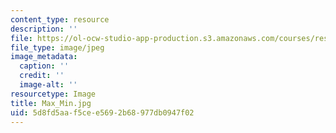 ```yaml
---
content_type: resource
description: ''
file: https://ol-ocw-studio-app-production.s3.amazonaws.com/courses/res-18-005-highlights-of-calculus-spring-2010/5d8fd5aaf5cee5692b68977db0947f02_Max_Min.jpg
file_type: image/jpeg
image_metadata:
  caption: ''
  credit: ''
  image-alt: ''
resourcetype: Image
title: Max_Min.jpg
uid: 5d8fd5aa-f5ce-e569-2b68-977db0947f02
---
```

